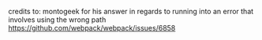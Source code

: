 credits to:
montogeek for his answer in regards to running into an error that involves using the wrong path
https://github.com/webpack/webpack/issues/6858